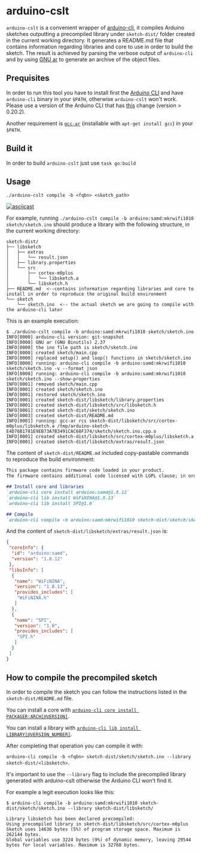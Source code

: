 # arduino-cslt

`arduino-cslt` is a convenient wrapper of [arduino-cli](https://github.com/arduino/arduino-cli), it compiles Arduino sketches outputting a precompiled library under `sketch-dist/` folder created in the current working directory.
It generates a README.md file that contains information regarding libraries and core to use in order to build the sketch. The result is achieved by parsing the verbose output of `arduino-cli` and by using [GNU ar](https://sourceware.org/binutils/docs/binutils/ar.html) to generate an archive of the object files.

## Prequisites
In order to run this tool you have to install first the [Arduino CLI](https://github.com/arduino/arduino-cli) and have `arduino-cli` binary in your `$PATH`, otherwise `arduino-cslt` won't work.
Please use a version of the Arduino CLI that has [this](https://github.com/arduino/arduino-cli/pull/1608) change (version > 0.20.2).

Another requirement is [`gcc-ar`](https://sourceware.org/binutils/docs/binutils/ar.html) (installable with `apt-get install gcc`) in your `$PATH`.

## Build it
In order to build `arduino-cslt` just use `task go:build`

## Usage
`./arduino-cslt compile -b <fqbn> <sketch_path>`

[![asciicast](https://asciinema.org/a/465059.svg)](https://asciinema.org/a/465059)

For example, running `./arduino-cslt compile -b arduino:samd:mkrwifi1010 sketch/sketch.ino` should produce a library with the following structure, in the current working directory:
```
sketch-dist/
├── libsketch
│   ├── extras
│   │   └── result.json
│   ├── library.properties
│   └── src
│       ├── cortex-m0plus
│       │   └── libsketch.a
│       └── libsketch.h
├── README.md  <--contains information regarding libraries and core to install in order to reproduce the original build environment
└── sketch
    └── sketch.ino  <-- the actual sketch we are going to compile with the arduino-cli later
```

This is an example execution:
```
$ ./arduino-cslt compile -b arduino:samd:mkrwifi1010 sketch/sketch.ino
INFO[0000] arduino-cli version: git-snapshot            
INFO[0000] GNU ar (GNU Binutils) 2.37                   
INFO[0000] the ino file path is sketch/sketch.ino 
INFO[0000] created sketch/main.cpp 
INFO[0000] replaced setup() and loop() functions in sketch/sketch.ino 
INFO[0000] running: arduino-cli compile -b arduino:samd:mkrwifi1010 sketch/sketch.ino -v --format json 
INFO[0000] running: arduino-cli compile -b arduino:samd:mkrwifi1010 sketch/sketch.ino --show-properties 
INFO[0001] removed sketch/main.cpp 
INFO[0001] created sketch/sketch.ino 
INFO[0001] restored sketch/sketch.ino 
INFO[0001] created sketch-dist/libsketch/library.properties
INFO[0001] created sketch-dist/libsketch/src/libsketch.h 
INFO[0001] created sketch-dist/sketch/sketch.ino 
INFO[0003] created sketch-dist/README.md 
INFO[0001] running: gcc-ar rcs sketch-dist/libsketch/src/cortex-m0plus/libsketch.a /tmp/arduino-sketch-E4D76B1781E9EB73A7B3491CAC68F374/sketch/sketch.ino.cpp.o 
INFO[0001] created sketch-dist/libsketch/src/cortex-m0plus/libsketch.a 
INFO[0001] created sketch-dist/libsketch/extras/result.json
```

The content of `sketch-dist/README.md` included copy-pastable commands to reproduce the build environment:
```markdown
This package contains firmware code loaded in your product. 
The firmware contains additional code licensed with LGPL clause; in order to re-compile the entire firmware bundle, please execute the following.

## Install core and libraries
`arduino-cli core install arduino:samd@1.8.12`
`arduino-cli lib install WiFiNINA@1.8.13`
`arduino-cli lib install SPI@1.0`

## Compile
`arduino-cli compile -b arduino:samd:mkrwifi1010 sketch-dist/sketch/sketch.ino --library sketch-dist/libsketch`
```

And the content of `sketch-dist/libsketch/extras/result.json` is:
```json
{
 "coreInfo": {
  "id": "arduino:samd",
  "version": "1.8.12"
 },
 "libsInfo": [
  {
   "name": "WiFiNINA",
   "version": "1.8.13",
   "provides_includes": [
    "WiFiNINA.h"
   ]
  },
  {
   "name": "SPI",
   "version": "1.0",
   "provides_includes": [
    "SPI.h"
   ]
  }
 ]
}
```

## How to compile the precompiled sketch
In order to compile the sketch you can follow the instructions listed in the `sketch-dist/README.md` file.

You can install a core with [`arduino-cli core install PACKAGER:ARCH[@VERSION]`](https://arduino.github.io/arduino-cli/latest/commands/arduino-cli_core_install/).

You can install a library with [`arduino-cli lib install LIBRARY[@VERSION_NUMBER]`](https://arduino.github.io/arduino-cli/latest/commands/arduino-cli_lib_install/).

After completing that operation you can compile it with:

`arduino-cli compile -b <fqbn> sketch-dist/sketch/sketch.ino --library sketch-dist/<libsketch>`.

It's important to use the `--library` flag to include the precompiled library generated with arduino-cslt otherwise the Arduino CLI won't find it.

For example a legit execution looks like this:
```
$ arduino-cli compile -b arduino:samd:mkrwifi1010 sketch-dist/sketch/sketch.ino --library sketch-dist/libsketch/

Library libsketch has been declared precompiled:
Using precompiled library in sketch-dist/libsketch/src/cortex-m0plus
Sketch uses 14636 bytes (5%) of program storage space. Maximum is 262144 bytes.
Global variables use 3224 bytes (9%) of dynamic memory, leaving 29544 bytes for local variables. Maximum is 32768 bytes.
```